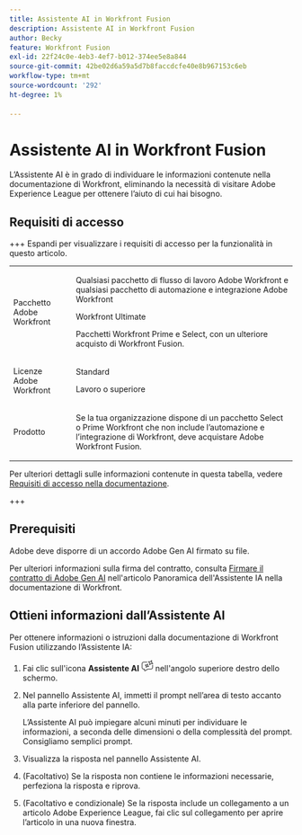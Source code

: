 ```yaml
---
title: Assistente AI in Workfront Fusion
description: Assistente AI in Workfront Fusion
author: Becky
feature: Workfront Fusion
exl-id: 22f24c0e-4eb3-4ef7-b012-374ee5e8a844
source-git-commit: 42be02d6a59a5d7b8faccdcfe40e8b967153c6eb
workflow-type: tm+mt
source-wordcount: '292'
ht-degree: 1%

---
```


# Assistente AI in Workfront Fusion

L’Assistente AI è in grado di individuare le informazioni contenute nella documentazione di Workfront, eliminando la necessità di visitare Adobe Experience League per ottenere l’aiuto di cui hai bisogno.

## Requisiti di accesso

+++ Espandi per visualizzare i requisiti di accesso per la funzionalità in questo articolo.

<table style="table-layout:auto">
 <col> 
 <col> 
 <tbody> 
  <tr> 
   <td role="rowheader">Pacchetto Adobe Workfront</td> 
   <td> <p>Qualsiasi pacchetto di flusso di lavoro Adobe Workfront e qualsiasi pacchetto di automazione e integrazione Adobe Workfront</p><p>Workfront Ultimate</p><p>Pacchetti Workfront Prime e Select, con un ulteriore acquisto di Workfront Fusion.</p> </td> 
  </tr> 
  <tr data-mc-conditions=""> 
   <td role="rowheader">Licenze Adobe Workfront</td> 
   <td> <p>Standard</p><p>Lavoro o superiore</p> </td> 
  </tr> 
  <tr> 
   <td role="rowheader">Prodotto</td> 
   <td>
   <p>Se la tua organizzazione dispone di un pacchetto Select o Prime Workfront che non include l’automazione e l’integrazione di Workfront, deve acquistare Adobe Workfront Fusion.</li></ul>
   </td> 
  </tr>
 </tbody> 
</table>

Per ulteriori dettagli sulle informazioni contenute in questa tabella, vedere [Requisiti di accesso nella documentazione](/help/workfront-fusion/references/licenses-and-roles/access-level-requirements-in-documentation.md).

+++

## Prerequisiti

Adobe deve disporre di un accordo Adobe Gen AI firmato su file.

Per ulteriori informazioni sulla firma del contratto, consulta [Firmare il contratto di Adobe Gen AI](https://experienceleague.adobe.com/it/docs/workfront/using/basics/ai-assistant/ai-assistant-overview#sign-the-adobe-gen-ai-agreement) nell&#39;articolo Panoramica dell&#39;Assistente IA nella documentazione di Workfront.

## Ottieni informazioni dall’Assistente AI

Per ottenere informazioni o istruzioni dalla documentazione di Workfront Fusion utilizzando l’Assistente IA:

1. Fai clic sull&#39;icona **Assistente AI** ![Icona Assistente AI](assets/ai-assistant-icon.png) nell&#39;angolo superiore destro dello schermo.
1. Nel pannello Assistente AI, immetti il prompt nell’area di testo accanto alla parte inferiore del pannello.

   L’Assistente AI può impiegare alcuni minuti per individuare le informazioni, a seconda delle dimensioni o della complessità del prompt. Consigliamo semplici prompt.

1. Visualizza la risposta nel pannello Assistente AI.
1. (Facoltativo) Se la risposta non contiene le informazioni necessarie, perfeziona la risposta e riprova.
1. (Facoltativo e condizionale) Se la risposta include un collegamento a un articolo Adobe Experience League, fai clic sul collegamento per aprire l’articolo in una nuova finestra.
